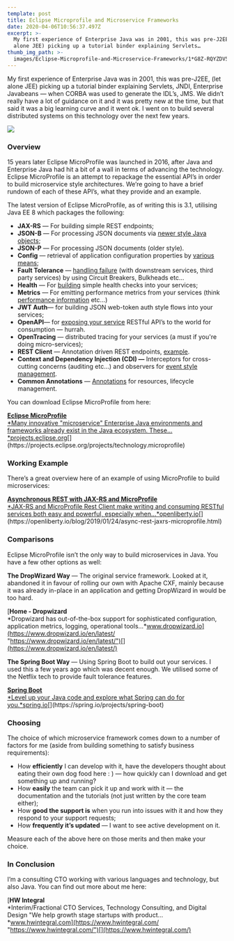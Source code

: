 ```yaml
---
template: post
title: Eclipse Microprofile and Microservice Frameworks
date: 2020-04-06T10:56:37.497Z
excerpt: >-
  My first experience of Enterprise Java was in 2001, this was pre-J2EE, (let
  alone JEE) picking up a tutorial binder explaining Servlets…
thumb_img_path: >-
  images/Eclipse-Microprofile-and-Microservice-Frameworks/1*G8Z-RQYZDV5kYaC0YQbSFA.jpeg
---
```

My first experience of Enterprise Java was in 2001, this was pre-J2EE, (let alone JEE) picking up a tutorial binder explaining Servlets, JNDI, Enterprise Javabeans — when CORBA was used to generate the IDL’s, JMS. We didn’t really have a lot of guidance on it and it was pretty new at the time, but that said it was a big learning curve and it went ok. I went on to build several distributed systems on this technology over the next few years.

![](/images/Eclipse-Microprofile-and-Microservice-Frameworks/1*G8Z-RQYZDV5kYaC0YQbSFA.jpeg)

### Overview

15 years later Eclipse MicroProfile was launched in 2016, after Java and Enterprise Java had hit a bit of a wall in terms of advancing the technology. Eclipse MicroProfile is an attempt to repackage the essential API’s in order to build microservice style architectures. We’re going to have a brief rundown of each of these API’s, what they provide and an example.

The latest version of Eclipse MicroProfile, as of writing this is 3.1, utilising Java EE 8 which packages the following:

*   **JAX-RS** — For building simple REST endpoints;
*   **JSON-B** — For processing JSON documents via [newer style Java objects](https://cloud.ibm.com/docs/java?topic=java-mp-json);
*   **JSON-P** — For processing JSON documents (older style).
*   **Config** — retrieval of application configuration properties by [various means](https://github.com/eclipse/microprofile-config);
*   **Fault Tolerance** — [handling failure](https://github.com/eclipse/microprofile-fault-tolerance) (with downstream services, third party services) by using Circuit Breakers, Bulkheads etc…
*   **Health** — For [building](https://github.com/eclipse/microprofile-health) simple health checks into your services;
*   **Metrics** — For emitting performance metrics from your services (think [performance information](https://github.com/eclipse/microprofile-metrics/blob/master/spec/src/main/asciidoc/rest-endpoints.adoc) etc…)
*   **JWT Auth**— for building JSON web-token auth style flows into your services;
*   **OpenAPI**— for [exposing your service](https://github.com/eclipse/microprofile-open-api) RESTful API’s to the world for consumption — hurrah.
*   **OpenTracing** — distributed tracing for your services (a must if you're doing micro-services);
*   **REST Client** — Annotation driven REST endpoints, [example](https://github.com/eclipse/microprofile-rest-client).
*   **Context and Dependency Injection (CDI) —** Interceptors for cross-cutting concerns (auditing etc…) and observers for [event style management](https://www.baeldung.com/cdi-event-notification).
*   **Common Annotations** — [Annotations](https://en.wikipedia.org/wiki/JSR_250) for resources, lifecycle management.

You can download Eclipse MicroProfile from here:

[**Eclipse MicroProfile**  
*Many innovative "microservice" Enterprise Java environments and frameworks already exist in the Java ecosystem. These…*projects.eclipse.org](https://projects.eclipse.org/projects/technology.microprofile "https://projects.eclipse.org/projects/technology.microprofile")[](https://projects.eclipse.org/projects/technology.microprofile)

### Working Example

There’s a great overview here of an example of using MicroProfile to build microservices:

[**Asynchronous REST with JAX-RS and MicroProfile**  
*JAX-RS and MicroProfile Rest Client make writing and consuming RESTful services both easy and powerful, especially when…*openliberty.io](https://openliberty.io/blog/2019/01/24/async-rest-jaxrs-microprofile.html "https://openliberty.io/blog/2019/01/24/async-rest-jaxrs-microprofile.html")[](https://openliberty.io/blog/2019/01/24/async-rest-jaxrs-microprofile.html)

### Comparisons

Eclipse MicroProfile isn’t the only way to build microservices in Java. You have a few other options as well:

**The DropWizard Way** — The original service framework. Looked at it, abandoned it in favour of rolling our own with Apache CXF, mainly because it was already in-place in an application and getting DropWizard in would be too hard.

[**Home - Dropwizard**  
*Dropwizard has out-of-the-box support for sophisticated configuration, application metrics, logging, operational tools…*www.dropwizard.io](https://www.dropwizard.io/en/latest/ "https://www.dropwizard.io/en/latest/")[](https://www.dropwizard.io/en/latest/)

**The Spring Boot Way** — Using Spring Boot to build out your services. I used this a few years ago which was decent enough. We utilised some of the Netflix tech to provide fault tolerance features.

[**Spring Boot**  
*Level up your Java code and explore what Spring can do for you.*spring.io](https://spring.io/projects/spring-boot "https://spring.io/projects/spring-boot")[](https://spring.io/projects/spring-boot)

### Choosing

The choice of which microservice framework comes down to a number of factors for me (aside from building something to satisfy business requirements):

*   How **efficiently** I can develop with it, have the developers thought about eating their own dog food here : ) — how quickly can I download and get something up and running?
*   How **easily** the team can pick it up and work with it — the documentation and the tutorials (not just written by the core team either);
*   How **good the support is** when you run into issues with it and how they respond to your support requests;
*   How **frequently it’s updated** — I want to see active development on it.

Measure each of the above here on those merits and then make your choice.

### In Conclusion

I’m a consulting CTO working with various languages and technology, but also Java. You can find out more about me here:

[**HW Integral**  
*Interim/Fractional CTO Services, Technology Consulting, and Digital Design "We help growth stage startups with product…*www.hwintegral.com](https://www.hwintegral.com/ "https://www.hwintegral.com/")[](https://www.hwintegral.com/)
